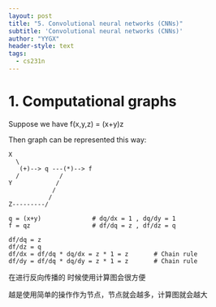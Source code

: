 ```yaml
---
layout: post
title: "5. Convolutional neural networks (CNNs)"
subtitle: 'Convolutional neural networks (CNNs)'
author: "YYGX"
header-style: text
tags:
  - cs231n
---
```



# 1. Computational graphs
Suppose we have f(x,y,z) = (x+y)z

Then graph can be represented this way:

```
X         
  \
   (+)--> q ---(*)--> f
  /           /
Y            /
            /
           /
Z---------/
```

```
q = (x+y)              # dq/dx = 1 , dq/dy = 1
f = qz                 # df/dq = z , df/dz = q
```

```
df/dq = z
df/dz = q
df/dx = df/dq * dq/dx = z * 1 = z       # Chain rule
df/dy = df/dq * dq/dy = z * 1 = z       # Chain rule
```
在进行反向传播的 时候使用计算图会很方便

越是使用简单的操作作为节点，节点就会越多，计算图就会越大

